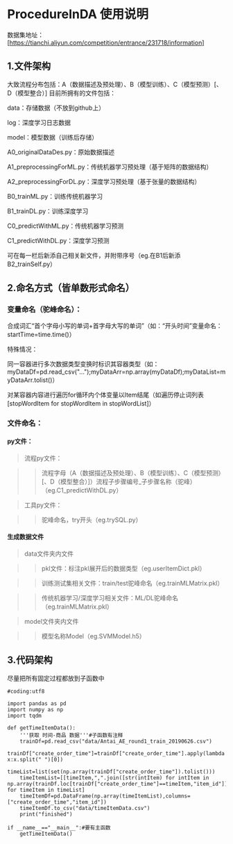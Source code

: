 # ProcedureInDA 使用说明

数据集地址：[https://tianchi.aliyun.com/competition/entrance/231718/information]

## 1.文件架构
大致流程分布包括：A（数据描述及预处理）、B（模型训练）、C（模型预测）[、D（模型整合）]
目前所拥有的文件包括：

data：存储数据（不放到github上）

log：深度学习日志数据

model：模型数据（训练后存储）

A0_originalDataDes.py：原始数据描述

A1_preprocessingForML.py：传统机器学习预处理（基于矩阵的数据结构）

A2_preprocessingForDL.py：深度学习预处理（基于张量的数据结构）

B0_trainML.py：训练传统机器学习

B1_trainDL.py：训练深度学习

C0_predictWithML.py：传统机器学习预测

C1_predictWithDL.py：深度学习预测	

可在每一栏后新添自己相关新文件，并附带序号（eg.在B1后新添B2_trainSelf.py）

## 2.命名方式（皆单数形式命名）

### 变量命名（驼峰命名）：

合成词汇“首个字母小写的单词+首字母大写的单词”（如：“开头时间”变量命名：startTime=time.time()）

特殊情况：

  同一容器进行多次数据类型变换时标识其容器类型（如：myDataDf=pd.read_csv("...");myDataArr=np.array(myDataDf);myDataList=myDataArr.tolist()）
  
  对某容器内容进行遍历for循环内个体变量以Item结尾（如遍历停止词列表[stopWordItem for stopWordItem in stopWordList]）
  
### 文件命名：

#### py文件：
  
>流程py文件：
  
>>流程字母（A（数据描述及预处理）、B（模型训练）、C（模型预测）[、D（模型整合）]）流程子步骤编号_子步骤名称（驼峰）（eg.C1_predictWithDL.py）
  
>工具py文件：

>>驼峰命名，try开头（eg.trySQL.py）

#### 生成数据文件

>data文件夹内文件

>>pkl文件：标注pkl展开后的数据类型（eg.userItemDict.pkl）

>>训练测试集相关文件：train/test驼峰命名（eg.trainMLMatrix.pkl）

>>传统机器学习/深度学习相关文件：ML/DL驼峰命名（eg.trainMLMatrix.pkl）

>model文件夹内文件

>>模型名称Model（eg.SVMModel.h5）

## 3.代码架构

尽量把所有固定过程都放到子函数中

````
#coding:utf8

import pandas as pd
import numpy as np
import tqdm

def getTimeItemData():
    '''获取 时间-商品 数据'''#子函数有注释
    trainDf=pd.read_csv("data/Antai_AE_round1_train_20190626.csv")
    trainDf["create_order_time"]=trainDf["create_order_time"].apply(lambda x:x.split(" ")[0])
    timeList=list(set(np.array(trainDf["create_order_time"]).tolist()))
    timeItemList=[[timeItem,",".join([str(intItem) for intItem in np.array(trainDf.loc[trainDf["create_order_time"]==timeItem,"item_id"]).tolist()])] for timeItem in timeList]
    timeItemDf=pd.DataFrame(np.array(timeItemList),columns=["create_order_time","item_id"])
    timeItemDf.to_csv("data/timeItemData.csv")
    print("finished")

if __name__=="__main__":#要有主函数
    getTimeItemData()
````
